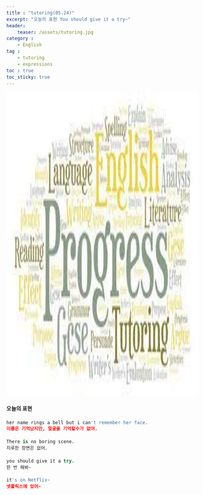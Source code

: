 ```yaml
---
title : "tutoring(05.24)"
excerpt: "오늘의 표현 You should give it a try~"
header:
    teaser: /assets/tutoring.jpg
category :
    - English
tag : 
    - tutoring
    - expressions
toc : true 
toc_sticky: true
---
```


<img src='/assets/tutoring.jpg' width = 1000 height = 800>

#### 오늘의 표현

```py
her name rings a bell but i can't remember her face.
이름은 기억났지만, 얼굴을 기억할수가 없어.

There is no boring scene.
지루한 장면은 없어.

you should give it a try.
한 번 해봐~

it's on Netflix~
넷플릭스에 있어~
```
